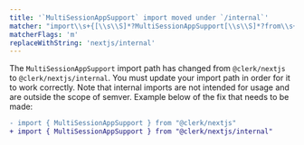 ```yaml
---
title: '`MultiSessionAppSupport` import moved under `/internal`'
matcher: "import\\s+{[\\s\\S]*?MultiSessionAppSupport[\\s\\S]*?from\\s+['\"]@clerk\\/(nextjs)[\\s\\S]*?['\"]"
matcherFlags: 'm'
replaceWithString: 'nextjs/internal'
---
```


The `MultiSessionAppSupport` import path has changed from `@clerk/nextjs` to `@clerk/nextjs/internal`. You must update your import path in order for it to work correctly. Note that internal imports are not intended for usage and are outside the scope of semver. Example below of the fix that needs to be made:

```diff
- import { MultiSessionAppSupport } from "@clerk/nextjs"
+ import { MultiSessionAppSupport } from "@clerk/nextjs/internal"
```

